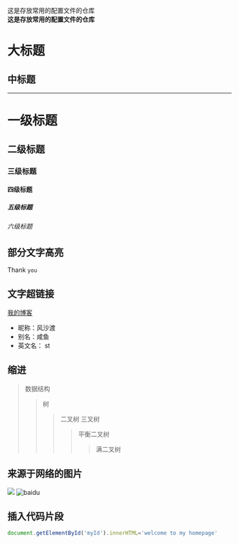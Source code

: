 这是存放常用的配置文件的仓库  
**这是存放常用的配置文件的仓库**
 
大标题
====
中标题
-----
-----
# 一级标题
## 二级标题
### 三级标题
#### 四级标题
##### 五级标题
###### 六级标题

## 部分文字高亮
Thank `you`

## 文字超链接
[我的博客](http://www.cnblogs.com/wuyinghong/)

* 昵称：风沙渡
* 别名：咸鱼
* 英文名： st

## 缩进
>数据结构
>> 树
>>>二叉树
>>>三叉树
>>>>平衡二叉树
>>>>>满二叉树

## 来源于网络的图片
![](http://www.baidu.com/img/bdlogo.gif)
![baidu](http://www.baidu.com/img/bdlogo.gif)  

## 插入代码片段
```JavaScript
document.getElementById('myId').innerHTML='welcome to my homepage'
```
